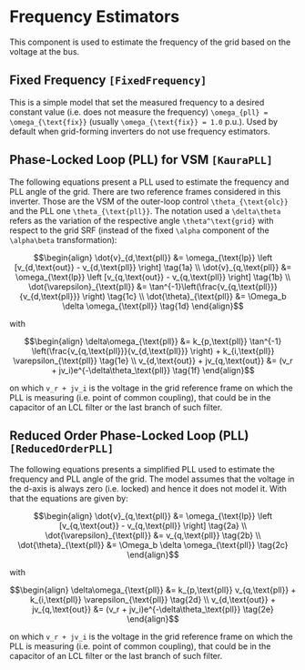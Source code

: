 # Frequency Estimators

This component is used to estimate the frequency of the grid based on the voltage at the bus.

## Fixed Frequency ```[FixedFrequency]```

This is a simple model that set the measured frequency to a desired constant value (i.e. does not measure the frequency)
``\omega_{pll} = \omega_{\text{fix}}`` (usually ``\omega_{\text{fix}} = 1.0`` p.u.). Used by default when grid-forming 
inverters do not use frequency estimators. 

## Phase-Locked Loop (PLL) for VSM ```[KauraPLL]```

The following equations present a PLL used to estimate the frequency and PLL angle of
the grid. There are two reference frames considered in this inverter. Those are the VSM
of the outer-loop control ``\theta_{\text{olc}}`` and the PLL one
``\theta_{\text{pll}}``. The notation used a ``\delta\theta`` refers as the variation
of the respective angle ``\theta^\text{grid}`` with respect to the grid SRF (instead of the fixed
``\alpha`` component of the ``\alpha\beta`` transformation):

```math
\begin{align}

\dot{v}_{d,\text{pll}} &= \omega_{\text{lp}} \left [v_{d,\text{out}} - v_{d,\text{pll}} \right] \tag{1a} \\
\dot{v}_{q,\text{pll}} &= \omega_{\text{lp}} \left [v_{q,\text{out}} - v_{q,\text{pll}} \right] \tag{1b} \\
\dot{\varepsilon}_{\text{pll}} &= \tan^{-1}\left(\frac{v_{q,\text{pll}}}{v_{d,\text{pll}}} \right) \tag{1c} \\
\dot{\theta}_{\text{pll}} &= \Omega_b \delta \omega_{\text{pll}} \tag{1d}
\end{align}
```

with

```math
\begin{align}
\delta\omega_{\text{pll}} &= k_{p,\text{pll}} \tan^{-1} \left(\frac{v_{q,\text{pll}}}{v_{d,\text{pll}}} \right) + k_{i,\text{pll}} \varepsilon_{\text{pll}} \tag{1e} \\
v_{d,\text{out}} + jv_{q,\text{out}} &= (v_r + jv_i)e^{-\delta\theta_\text{pll}}  \tag{1f}
\end{align}
```

on which ``v_r + jv_i`` is the voltage in the grid reference frame on which the PLL is
measuring (i.e. point of common coupling), that could be in the capacitor of an LCL filter
or the last branch of such filter.

## Reduced Order Phase-Locked Loop (PLL) ```[ReducedOrderPLL]```

The following equations presents a simplified PLL used to estimate the frequency and PLL angle of the grid. The model assumes that the voltage in the d-axis is always zero (i.e. locked) and hence it does not model it. With that the equations are given by:

```math
\begin{align}
\dot{v}_{q,\text{pll}} &= \omega_{\text{lp}} \left [v_{q,\text{out}} - v_{q,\text{pll}} \right] \tag{2a} \\
\dot{\varepsilon}_{\text{pll}} &= v_{q,\text{pll}} \tag{2b} \\
\dot{\theta}_{\text{pll}} &= \Omega_b \delta \omega_{\text{pll}} \tag{2c}
\end{align}
```

with
```math
\begin{align}
\delta\omega_{\text{pll}} &= k_{p,\text{pll}} v_{q,\text{pll}} + k_{i,\text{pll}} \varepsilon_{\text{pll}} \tag{2d} \\
v_{d,\text{out}} + jv_{q,\text{out}} &= (v_r + jv_i)e^{-\delta\theta_\text{pll}}  \tag{2e}
\end{align}
```

on which ``v_r + jv_i`` is the voltage in the grid reference frame on which the PLL is
measuring (i.e. point of common coupling), that could be in the capacitor of an LCL filter
or the last branch of such filter.

